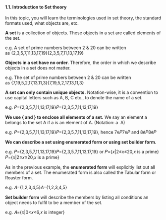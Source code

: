 #### 1.1. Introduction to Set theory

In this topic, you will learn the terminologies used in set theory, the standard formats used, what objects are, etc.

**A set** is a collection of objects. These objects in a set are called elements of the set.

e.g. A set of prime numbers between 2 & 20 can be written as {2,3,5,7,11,13,17,19}{2,3,5,7,11,13,17,19}


**Objects in a set have no order.** Therefore, the order in which we describe objects in a set does not matter.

e.g. The set of prime numbers between 2 & 20 can be written as {7,19,5,2,17,13,11,3}{7,19,5,2,17,13,11,3}


**A set can only contain unique objects.** Notation-wise, it is a convention to use capital letters such as A, B, C etc., to denote the name of a set.

e.g. 𝑃={2,3,5,7,11,13,17,19}𝑃={2,3,5,7,11,13,17,19}


**We use { and } to enclose all elements of a set.** We say an element a belongs to the set A if a is an element of A. (Notation: a _<is a member of symbol>_ A)

e.g. 𝑃={2,3,5,7,11,13,17,19}𝑃={2,3,5,7,11,13,17,19}, hence 7∈𝑃7∈𝑃 and 8∉𝑃8∉𝑃


**We can describe a set using enumerated form or using set builder form.**

e.g. 𝑃={2,3,5,7,11,13,17,19}𝑃={2,3,5,7,11,13,17,19} or 𝑃={𝑥|2≤𝑥≤20,𝑥 is a prime}𝑃={𝑥|2≤𝑥≤20,𝑥 is a prime}


As in the previous example, the **enumerated form** will explicitly list out all members of a set. The enumerated form is also called the Tabular form or Roaster form.

e.g. 𝐴={1,2,3,4,5}𝐴={1,2,3,4,5}


**Set builder form** will describe the members by listing all conditions an object needs to fulfil to be a member of the set.

e.g. 𝐴={𝑥|0<𝑥<6,𝑥 is integer}